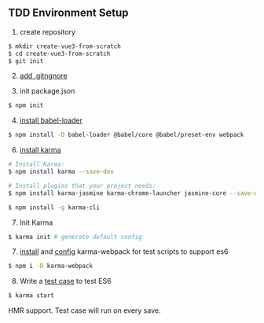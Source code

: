 ## TDD Environment Setup

1. create repository

```sh
$ mkdir create-vue3-from-scratch
$ cd create-vue3-from-scratch
$ git init
```

2. [add .gitngnore](https://github.com/zzz945/write-vue3-from-scratch/commit/152224ee3fb730dad13b0cdfde37a7eee01abd7c#diff-a084b794bc0759e7a6b77810e01874f2)

3. init package.json

```sh
$ npm init
```

4. [install babel-loader](https://github.com/babel/babel-loader#install)

```sh
$ npm install -D babel-loader @babel/core @babel/preset-env webpack
```

6. [install karma](https://karma-runner.github.io/3.0/intro/installation.html)

```sh
# Install Karma:
$ npm install karma --save-dev

# Install plugins that your project needs:
$ npm install karma-jasmine karma-chrome-launcher jasmine-core --save-dev

$ npm install -g karma-cli
```

7. Init Karma
```sh
$ karma init # generate default config
```
 
7. [install](https://github.com/webpack-contrib/karma-webpack) and [config](https://github.com/zzz945/write-vue3-from-scratch/commit/9bf43f9b3ddc8f15a6b1d0e3ab77b725b339cb70#diff-a2a3b7b0c9c3b4b93b4aebf4e3ec3cfb) karma-webpack for test scripts to support es6

```sh
$ npm i -D karma-webpack
```

8. Write a [test case](https://github.com/zzz945/write-vue3-from-scratch/commit/9bf43f9b3ddc8f15a6b1d0e3ab77b725b339cb70#diff-4cec89e9e60decc25f7c64c8c8568760) to test ES6

```sh
$ karma start
```

HMR support. Test case will run on every save.